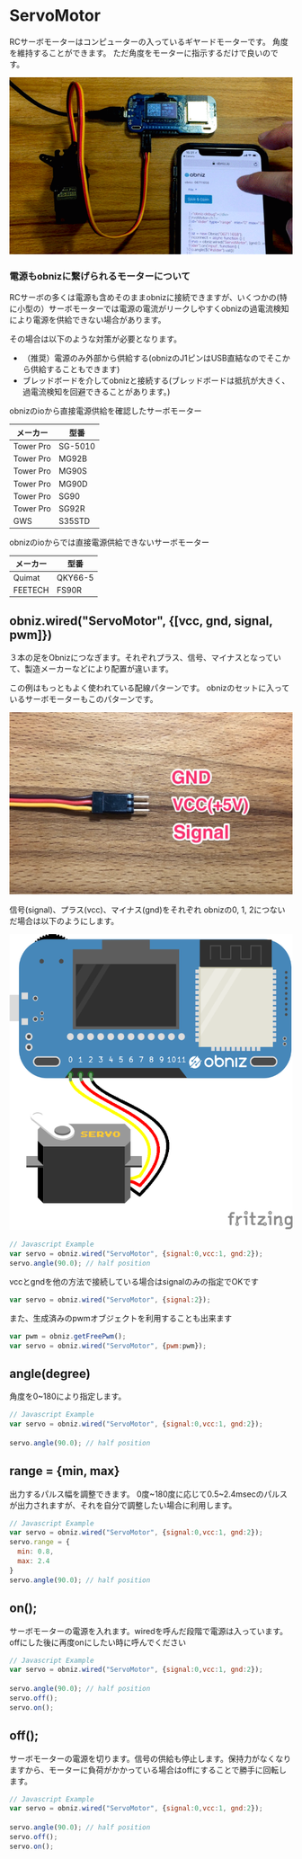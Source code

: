 # ServoMotor
RCサーボモーターはコンピューターの入っているギヤードモーターです。
角度を維持することができます。
ただ角度をモーターに指示するだけで良いのです。

![](./servomotor.gif)

### 電源もobnizに繋げられるモーターについて

RCサーボの多くは電源も含めそのままobnizに接続できますが、いくつかの(特に小型の）サーボモーターでは電源の電流がリークしやすくobnizの過電流検知により電源を供給できない場合があります。

その場合は以下のような対策が必要となります。

- （推奨）電源のみ外部から供給する(obnizのJ1ピンはUSB直結なのでそこから供給することもできます)
- ブレッドボードを介してobnizと接続する(ブレッドボードは抵抗が大きく、過電流検知を回避できることがあります。)

obnizのioから直接電源供給を確認したサーボモーター

メーカー | 型番
--- | ---
Tower Pro | SG-5010
Tower Pro | MG92B
Tower Pro | MG90S
Tower Pro | MG90D
Tower Pro | SG90
Tower Pro | SG92R
GWS | S35STD

obnizのioからでは直接電源供給できないサーボモーター

メーカー | 型番
--- | ---
Quimat | QKY66-5
FEETECH | FS90R

## obniz.wired("ServoMotor", {[vcc, gnd, signal, pwm]})
３本の足をObnizにつなぎます。それぞれプラス、信号、マイナスとなっていて、製造メーカーなどにより配置が違います。

この例はもっともよく使われている配線パターンです。
obnizのセットに入っているサーボモーターもこのパターンです。

![](./servocable.jpg)

信号(signal)、プラス(vcc)、マイナス(gnd)をそれぞれ obnizの0, 1, 2につないだ場合は以下のようにします。

![](./wired.png)
```Javascript
// Javascript Example
var servo = obniz.wired("ServoMotor", {signal:0,vcc:1, gnd:2});
servo.angle(90.0); // half position
```

vccとgndを他の方法で接続している場合はsignalのみの指定でOKです
```Javascript
var servo = obniz.wired("ServoMotor", {signal:2});
```

また、生成済みのpwmオブジェクトを利用することも出来ます
```Javascript
var pwm = obniz.getFreePwm();
var servo = obniz.wired("ServoMotor", {pwm:pwm});
```

## angle(degree)
角度を0~180により指定します。

```Javascript
// Javascript Example
var servo = obniz.wired("ServoMotor", {signal:0,vcc:1, gnd:2});

servo.angle(90.0); // half position
```

## range = {min, max}

出力するパルス幅を調整できます。
0度~180度に応じて0.5~2.4msecのパルスが出力されますが、それを自分で調整したい場合に利用します。

```Javascript
// Javascript Example
var servo = obniz.wired("ServoMotor", {signal:0,vcc:1, gnd:2});
servo.range = {
  min: 0.8,
  max: 2.4
}
servo.angle(90.0); // half position
```

## on();
サーボモーターの電源を入れます。wiredを呼んだ段階で電源は入っています。offにした後に再度onにしたい時に呼んでください

```Javascript
// Javascript Example
var servo = obniz.wired("ServoMotor", {signal:0,vcc:1, gnd:2});

servo.angle(90.0); // half position
servo.off();
servo.on();
```
## off();
サーボモーターの電源を切ります。信号の供給も停止します。保持力がなくなりますから、モーターに負荷がかかっている場合はoffにすることで勝手に回転します。

```Javascript
// Javascript Example
var servo = obniz.wired("ServoMotor", {signal:0,vcc:1, gnd:2});

servo.angle(90.0); // half position
servo.off();
servo.on();
```
